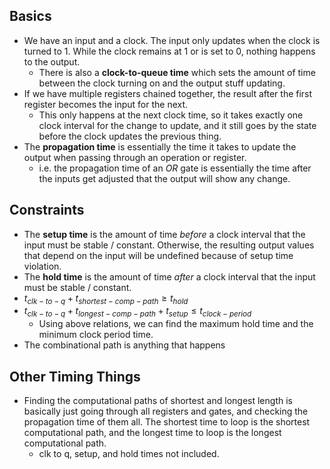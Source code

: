 ## Basics
* We have an input and a clock. The input only updates when the clock is turned to 1. While the clock remains at 1 or is set to 0, nothing happens to the output.
	* There is also a **clock-to-queue time** which sets the amount of time between the clock turning on and the output stuff updating.
* If we have multiple registers chained together, the result after the first register becomes the input for the next.
	* This only happens at the next clock time, so it takes exactly one clock interval for the change to update, and it still goes by the state before the clock updates the previous thing.
* The **propagation time** is essentially the time it takes to update the output when passing through an operation or register.
	* i.e. the propagation time of an *OR* gate is essentially the time after the inputs get adjusted that the output will show any change.
## Constraints
* The **setup time** is the amount of time *before* a clock interval that the input must be stable / constant. Otherwise, the resulting output values that depend on the input will be undefined because of setup time violation.
* The **hold time** is the amount of time *after* a clock interval that the input must be stable / constant.
* $t_{clk-to-q} + t_{shortest-comp-path} \geq t_{hold}$
* $t_{clk-to-q} + t_{longest-comp-path} + t_{setup} \leq t_{clock-period}$
	* Using above relations, we can find the maximum hold time and the minimum clock period time.
* The combinational path is anything that happens 
## Other Timing Things
* Finding the computational paths of shortest and longest length is basically just going through all registers and gates, and checking the propagation time of them all. The shortest time to loop is the shortest computational path, and the longest time to loop is the longest computational path. 
	* clk to q, setup, and hold times not included.